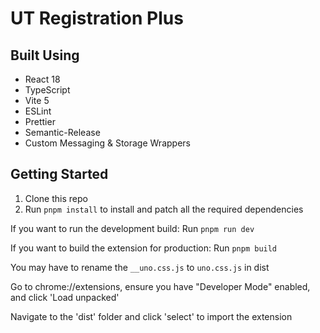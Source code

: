 # UT Registration Plus

## Built Using

-   React 18
-   TypeScript
-   Vite 5
-   ESLint
-   Prettier
-   Semantic-Release
-   Custom Messaging & Storage Wrappers

## Getting Started

1. Clone this repo
2. Run `pnpm install` to install and patch all the required dependencies

If you want to run the development build:
Run `pnpm run dev`

If you want to build the extension for production:
Run `pnpm build`

You may have to rename the `__uno.css.js` to `uno.css.js` in dist

Go to chrome://extensions, ensure you have "Developer Mode" enabled, and click 'Load unpacked'

Navigate to the 'dist' folder and click 'select' to import the extension
